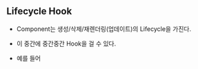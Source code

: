 ## Lifecycle Hook
- Component는 생성/삭제/재렌더링(업데이트)의 Lifecycle을 가진다.
- 이 중간에 중간중간 Hook을 걸 수 있다.
- 예를 들어 <Title> Component 등장 전/ 사라지기 전/ 업데이트 후 에 Hook을 활용해 어떤 동작 지시 가능

- 가장 유용한 Hook ```componentDidMount()``` ```componentWillUnmount()``` => 예전 방식
```
class Detail2 extends React.Component {
  componentDidMount(){
    //Detail2 컴포넌트가 Mount 되고나서 실행할 코드
  }
  componentWillUnmount(){
    //Detail2 컴포넌트가 Unmount 되기 전에 실행할 코드
  }
}
```

## useEffect Hook
- ```import {useEffect} from 'react';```로 import해 사용
- useEffect를 여러개 사용할 땐 적은 순서대로 순차적으로 실행된다.
- 기능1 : Component가 mount끝났을 때(첫 등장 후 로딩 끝난 후에)/ update 후(재렌더링 후)
    - function 컴포넌트 안 return()전에 작성
    ```jsx
    function Detail(props){

        useEffect(()=>{
            // 실행할 코드
        });

        return(
          <HTML/>
          )
    }      
    ```
    
- 기능2 : Component가 unmount될 때 (사라질 때)
    - useEffect()안 return에 함수 넣어 사용
    ```jsx
    function Detail(){

      useEffect(()=>{

        return function [함수명](){ 실행할 코드 } 
      });
    ```  
- update될 때마다 useEffect()가 실행될 경우
    - useEffect()함수 끝부분에 대괄호[]를 집어 넣고 state를 넣어준다. 
    - 만약 []안에 아무것도 안넣으면 조건을 넣지 않은 것이므로 Component가 로드될 때 한번만 실행되는 트릭 사용 가능
```jsx
useEffect(()=>{
   let 타이머 = setTimeout(()=>{ alert변경(false) }, 2000);
}, [alert]); // alert state가 변경될 때만 실행된다.
```

